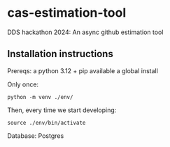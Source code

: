 # cas-estimation-tool

DDS hackathon 2024: An async github estimation tool

## Installation instructions

Prereqs: a python 3.12 + pip available a global install

Only once:

```
python -m venv ./env/
```

Then, every time we start developing:

```
source ./env/bin/activate
```

Database: Postgres
